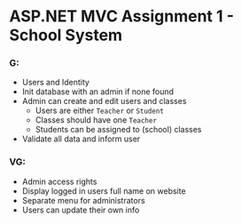 # ASP&#46;NET MVC Assignment 1 - School System

### **G**:

-   Users and Identity
-   Init database with an admin if none found
-   Admin can create and edit users and classes
    -   Users are either `Teacher` or `Student`
    -   Classes should have one `Teacher`
    -   Students can be assigned to (school) classes
-   Validate all data and inform user

### **VG**:

-   Admin access rights
-   Display logged in users full name on website
-   Separate menu for administrators
-   Users can update their own info
